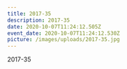 ```yaml
---
title: 2017-35
description: 2017-35
date: 2020-10-07T11:24:12.505Z
event_date: 2020-10-07T11:24:12.530Z
picture: /images/uploads/2017-35.jpg
---
```

2017-35